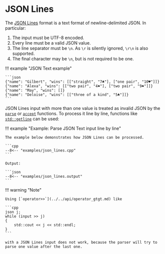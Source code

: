 # JSON Lines

The [JSON Lines](https://jsonlines.org) format is a text format of newline-delimited JSON. In particular:

1. The input must be UTF-8 encoded.
2. Every line must be a valid JSON value.
3. The line separator must be `\n`. As `\r` is silently ignored, `\r\n` is also supported.
4. The final character may be `\n`, but is not required to be one.

!!! example "JSON Text example"

    ```json
    {"name": "Gilbert", "wins": [["straight", "7♣"], ["one pair", "10♥"]]}
    {"name": "Alexa", "wins": [["two pair", "4♠"], ["two pair", "9♠"]]}
    {"name": "May", "wins": []}
    {"name": "Deloise", "wins": [["three of a kind", "5♣"]]}
    ```

JSON Lines input with more than one value is treated as invalid JSON by the [`parse`](../../api/basic_json/parse.md) or
[`accept`](../../api/basic_json/accept.md) functions. To process it line by line, functions like
[`std::getline`](https://en.cppreference.com/w/cpp/string/basic_string/getline) can be used:

!!! example "Example: Parse JSON Text input line by line"

    The example below demonstrates how JSON Lines can be processed.

    ```cpp
    --8<-- "examples/json_lines.cpp"
    ```
    
    Output:

    ```json
    --8<-- "examples/json_lines.output"
    ```

!!! warning "Note"

    Using [`operator>>`](../../api/operator_gtgt.md) like
    
    ```cpp
    json j;
    while (input >> j)
    {
        std::cout << j << std::endl;
    }
    ```
    
    with a JSON Lines input does not work, because the parser will try to parse one value after the last one.
